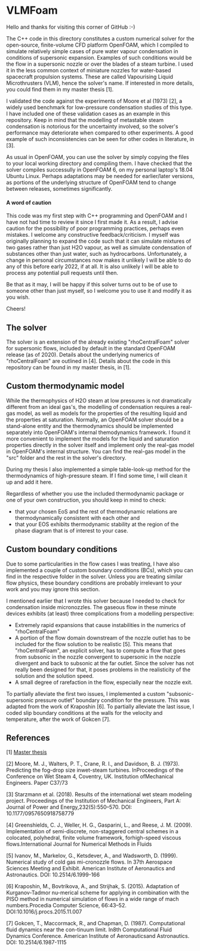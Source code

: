 # VLMFoam

Hello and thanks for visiting this corner of GitHub :-)

The C++ code in this directory constitutes a custom numerical solver for the open-source, finite-volume CFD platform OpenFOAM, which I compiled to simulate relatively simple cases of pure water vapour condensation in conditions of supersonic expansion. Examples of such conditions would be the flow in a supersonic nozzle or over the blades of a steam turbine. I used it in the less common context of miniature nozzles for water-based spacecraft propulsion systems. These are called Vapourising Liquid Microthrusters (VLM), hence the solver's name. If interested in more details, you could find them in my master thesis [1].

I validated the code against the experiments of Moore et al (1973) [2], a widely used benchmark for low-pressure condensation studies of this type. I have included one of these validation cases as an example in this repository. Keep in mind that the modelling of metastable steam condensation is notorious for the uncertainty involved, so the solver's performance may deteriorate when compared to other experiments. A good example of such inconsistencies can be seen for other codes in literature, in [3].

As usual in OpenFOAM, you can use the solver by simply copying the files to your local working directory and compiling them. I have checked that the solver compiles successully in OpenFOAM 6, on my personal laptop's 18.04 Ubuntu Linux. Perhaps adaptations may be needed for earlier/later versions, as portions of the underlying structure of OpenFOAM tend to change between releases, sometimes significantly. 

#### A word of caution
This code was my first step with C++ programming and OpenFOAM and I have not had time to review it since I first made it. As a result, I advise caution for the possibility of poor programming practices, perhaps even mistakes. I welcome any constructive feedback/criticism. I myself was originally planning to expand the code such that it can simulate mixtures of two gases rather than just H2O vapour, as well as simulate condensation of substances other than just water, such as hydrocarbons. Unfortunately, a change in personal circumstances now makes it unlikely I will be able to do any of this before early 2022, if at all. It is also unlikely I will be able to process any potential pull requests until then.

Be that as it may, I will be happy if this solver turns out to be of use to someone other than just myself, so I welcome you to use it and modify it as you wish. 

Cheers! 

## The solver

The solver is an extension of the already existing "rhoCentralFoam" solver for supersonic flows, included by default in the standard OpenFOAM release (as of 2020). Details about the underlying numerics of "rhoCentralFoam" are outlined in [4]. Details about the code in this repository can be found in my master thesis, in [1].


## Custom thermodynamic model

While the thermophysics of H2O steam at low pressures is not dramatically different from an ideal gas's, the modelling of condensation requires a real-gas model, as well as models for the properties of the resulting liquid and the properties at saturation. Normally, an OpenFOAM solver should be a stand-alone entity and the thermodynamics should be implemented separately into OpenFOAM's internal themodynamics framework. I found it more convenient to implement the models for the liquid and saturation properties directly in the solver itself and implement only the real-gas model in OpenFOAM's internal structure. You can find the real-gas model in the "src" folder and the rest in the solver's directory.

During my thesis I also implemented a simple table-look-up method for the thermodynamics of high-pressure steam. If I find some time, I will clean it up and add it here.

Regardless of whether you use the included thermodynamic package or one of your own construction, you should keep in mind to check:
* that your chosen EoS and the rest of thermodynamic relations are thermodynamically consistent with each other and
* that your EOS exhibits thermodynamic stability at the region of the phase diagram that is of interest to your case.


## Custom boundary conditions

Due to some particularities in the flow cases I was treating, I have also implemented a couple of custom boundary conditions (BCs), which you can find in the respective folder in the solver. Unless you are treating similar flow physics, these boundary conditions are probably irrelevant to your work and you may ignore this section.

I mentioned earlier that I wrote this solver because I needed to check for condensation inside micronozzles. The gaseous flow in these minute devices exhibits (at least) three complications from a modelling perspective:
* Extremely rapid expansions that cause instabilities in the numerics of "rhoCentralFoam"
* A portion of the flow domain downstream of the nozzle outlet has to be included for the flow solution to be realistic [5]. This means that "rhoCentralFoam", an explicit solver, has to compute a flow that goes from subsonic in the nozzle convergent to supersonic in the nozzle divergent and back to subsonic at the far outlet. Since the solver has not really been designed for that, it poses problems in the realisticity of the solution and the solution speed. 
* A small degree of rarefaction in the flow, especially near the nozzle exit.

To partially alleviate the first two issues, I implemented a custom "subsonic-supersonic pressure outlet" boundary condition for the pressure. This was adapted from the work of Kraposhin [6]. To partially alleviate the last issue, I coded slip boundary conditions at the walls for the velocity and temperature, after the work of Gokcen [7]. 


## References

[1] [Master thesis](https://repository.tudelft.nl/islandora/object/uuid%3Aabe34357-627e-4df4-92eb-73e590ab79a6?collection=education)

[2] Moore, M. J., Walters, P. T., Crane, R. I., and Davidson, B. J. (1973). Predicting the fog-drop size inwet-steam turbines. InProceedings of the Conference on Wet Steam 4, Coventry, UK. Institution ofMechanical Engineers. Paper C37/73

[3] Starzmann et al. (2018). Results of the international wet steam modeling project. Proceedings of the Institution of Mechanical Engineers, Part A: Journal of Power and Energy,232(5):550–570. DOI: 10.1177/0957650918758779

[4] Greenshields, C. J., Weller, H. G., Gasparini, L., and Reese, J. M. (2009). Implementation of semi-discrete, non-staggered central schemes in a colocated, polyhedral, finite volume framework, forhigh-speed viscous flows.International Journal for Numerical Methods in Fluids 

[5] Ivanov, M., Markelov, G., Ketsdever, A., and Wadsworth, D. (1999). Numerical study of cold gas mi-cronozzle flows. In 37th Aerospace Sciences Meeting and Exhibit. American Institute of Aeronautics and Astronautics. DOI: 10.2514/6.1999-166

[6] Kraposhin, M., Bovtrikova, A., and Strijhak, S. (2015).   Adaptation of Kurganov-Tadmor nu-merical scheme for applying in combination with the PISO method in numerical simulation of flows in a wide range of mach numbers.Procedia Computer Science, 66:43–52.  DOI:10.1016/j.procs.2015.11.007

[7] Gokcen, T., Maccormack, R., and Chapman, D. (1987). Computational fluid dynamics near the con-tinuum limit. In8th Computational Fluid Dynamics Conference. American Institute of Aeronauticsand Astronautics. DOI: 10.2514/6.1987-1115
